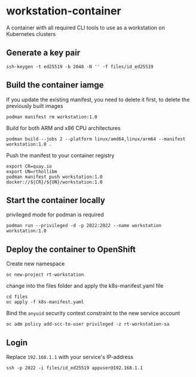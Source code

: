 # workstation-container

A container with all required CLI tools to use as a workstation on Kubernetes clusters

## Generate a key pair

```
ssh-keygen -t ed25519 -b 2048 -N '' -f files/id_ed25519
```

## Build the container iamge

If you update the existing manifest, you need to delete it first, to delete the previously built images

```
podman manifest rm workstation:1.0
```

Build for both ARM and x86 CPU architectures

```
podman build --jobs 2 --platform linux/amd64,linux/arm64 --manifest workstation:1.0 .
```

Push the manifest to your container registry

```
export CR=quay.io
export UN=rthollibm
podman manifest push workstation:1.0 docker://${CR}/${UN}/workstation:1.0
```

## Start the container locally

privileged mode for podman is required

```
podman run --privileged -d -p 2022:2022 --name workstation workstation:1.0
```

## Deploy the container to OpenShift

Create new namespace

```
oc new-project rt-workstation
```

change into the files folder and apply the k8s-manifest.yaml file

```
cd files
oc apply -f k8s-manifest.yaml
```

Bind the `anyuid` security context constraint to the new service account

```
oc adm policy add-scc-to-user privileged -z rt-workstation-sa
```

## Login

Replace `192.168.1.1` with your service's IP-address

```
ssh -p 2022 -i files/id_ed25519 appuser@192.168.1.1
```
